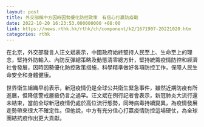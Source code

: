 ```yaml
---
layout: post
title: 外交部稱中方因時因勢優化防控政策　有信心打贏防疫戰
date: 2022-10-20 16:23:53.000000000 +08:00
link: https://news.rthk.hk/rthk/ch/component/k2/1671907-20221020.htm
categories: rthk
---
```


在北京，外交部發言人汪文斌表示，中國政府始終堅持人民至上、生命至上的理念，堅持外防輸入、內防反彈總策略及動態清零總方針，堅持統籌疫情防控和經濟社會發展，因時因勢優化防控政策措施，科學精準做好各項防控工作，保障人民生命安全和身體健康。

世界衛生組織早前表示，新冠疫情仍是全球公共衛生緊急事件，雖然近期防疫有所進展，但降低警戒層級仍言之過早。汪文斌在例行記者會表示，新冠肺炎大流行還未結束，當前全球新冠疫情仍處於高位流行態勢，同時病毒持續變異，為疫情發展走勢帶來很大不確定性。但他說，中方有充分信心打贏疫情防控這場硬仗，為全球團結抗疫作出更大貢獻。
